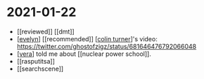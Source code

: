 # 2021-01-22

- [[reviewed]] [[dmt]]
- [[evelyn]] [[recommended]] [[colin turner]]'s video: https://twitter.com/ghostofzigz/status/681646476792066048
- [[vera]] told me about [[nuclear power school]].
- [[rasputitsa]]
- [[searchscene]]

[//begin]: # "Autogenerated link references for markdown compatibility"
[evelyn]: ../evelyn "Evelyn"
[colin turner]: ../colin-turner "Colin Turner"
[vera]: ../vera "Vera"
[//end]: # "Autogenerated link references"